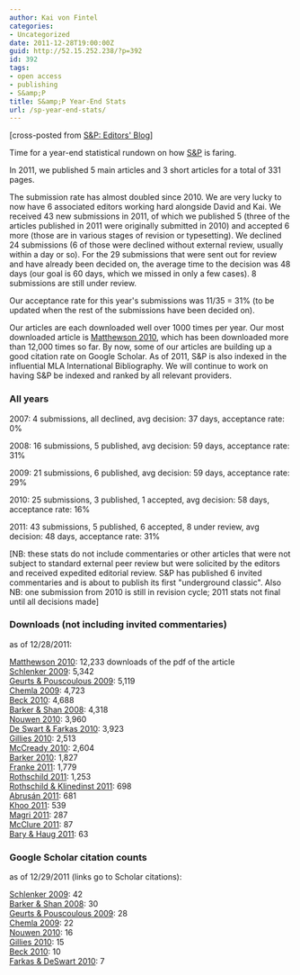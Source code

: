 ```yaml
---
author: Kai von Fintel
categories:
- Uncategorized
date: 2011-12-28T19:00:00Z
guid: http://52.15.252.238/?p=392
id: 392
tags:
- open access
- publishing
- S&amp;P
title: S&amp;P Year-End Stats
url: /sp-year-end-stats/
---
```


[cross-posted from [S&P: Editors' Blog](http://blog.semprag.org/2011/12/29/sp-year-end-stats/)]

Time for a year-end statistical rundown on how [S&P](http://semprag.org) is faring.

In 2011, we published 5 main articles and 3 short articles for a total of 331 pages.

The submission rate has almost doubled since 2010. We are very lucky to now have 6 associated editors working hard alongside David and Kai. We received 43 new submissions in 2011, of which we published 5 (three of the articles published in 2011 were originally submitted in 2010) and accepted 6 more (those are in various stages of revision or typesetting). We declined 24 submissions (6 of those were declined without external review, usually within a day or so). For the 29 submissions that were sent out for review and have already been decided on, the average time to the decision was 48 days (our goal is 60 days, which we missed in only a few cases). 8 submissions are still under review.

Our acceptance rate for this year's submissions was 11/35 = 31% (to be updated when the rest of the submissions have been decided on).

Our articles are each downloaded well over 1000 times per year. Our most downloaded article is [Matthewson 2010](http://doi.org/bw8), which has been downloaded more than 12,000 times so far. By now, some of our articles are building up a good citation rate on Google Scholar. As of 2011, S&P is also indexed in the influential MLA International Bibliography. We will continue to work on having S&P be indexed and ranked by all relevant providers.

### All years

2007: 4 submissions, all declined, avg decision: 37 days, acceptance rate: 0%

2008: 16 submissions, 5 published, avg decision: 59 days, acceptance rate: 31%

2009: 21 submissions, 6 published, avg decision: 59 days, acceptance rate: 29%

2010: 25 submissions, 3 published, 1 accepted, avg decision: 58 days, acceptance rate: 16% 

2011: 43 submissions, 5 published, 6 accepted, 8 under review, avg decision: 48 days, acceptance rate: 31%

[NB: these stats do not include commentaries or other articles that were not subject to standard external peer review but were solicited by the editors and received expedited editorial review. S&P has published 6 invited commentaries and is about to publish its first "underground classic". Also NB: one submission from 2010 is still in revision cycle; 2011 stats not final until all decisions made]

### Downloads (not including invited commentaries)

as of 12/28/2011:

[Matthewson 2010](http://doi.org/bw8): 12,233 downloads of the pdf of the article  
[Schlenker 2009](http://doi.org/bwt): 5,342  
[Geurts & Pouscoulous 2009](http://doi.org/bwv): 5,119  
[Chemla 2009](http://doi.org/bws): 4,723  
[Beck 2010](http://doi.org/bwx): 4,688  
[Barker & Shan 2008](http://doi.org/bwq): 4,318  
[Nouwen 2010](http://doi.org/bw2): 3,960  
[De Swart & Farkas 2010](http://doi.org/bw5): 3,923  
[Gillies 2010](http://doi.org/bw3): 2,513  
[McCready 2010](http://doi.org/bw7): 2,604  
[Barker 2010](http://doi.org/bw9): 1,827  
[Franke 2011](http://doi.org/bxc): 1,779  
[Rothschild 2011](http://doi.org/bxf): 1,253  
[Rothschild & Klinedinst 2011](http://doi.org/bxd): 698  
[Abrusán 2011](http://doi.org/b55): 681  
[Khoo 2011](http://doi.org/bxg): 539  
[Magri 2011](http://doi.org/gqt): 287  
[McClure 2011](http://doi.org/hcp): 87  
[Bary & Haug 2011](http://doi.org/hdt): 63

### Google Scholar citation counts

as of 12/29/2011 (links go to Scholar citations):

[Schlenker 2009](http://scholar.google.com/scholar?cites=10053385424330199714): 42  
[Barker & Shan 2008](http://scholar.google.com/scholar?cites=8770383531532611135): 30  
[Geurts & Pouscoulous 2009](http://scholar.google.com/scholar?cites=15738764291801904605): 28  
[Chemla 2009](http://scholar.google.com/scholar?cites=6760600227744359631): 22  
[Nouwen 2010](http://scholar.google.com/scholar?cites=8490615902044849937): 16  
[Gillies 2010](http://scholar.google.com/scholar?cites=12989334386878100793): 15  
[Beck 2010](http://scholar.google.com/scholar?cites=17758395112549349290): 10  
[Farkas & DeSwart 2010](http://scholar.google.com/scholar?cites=9323887606368274156): 7
